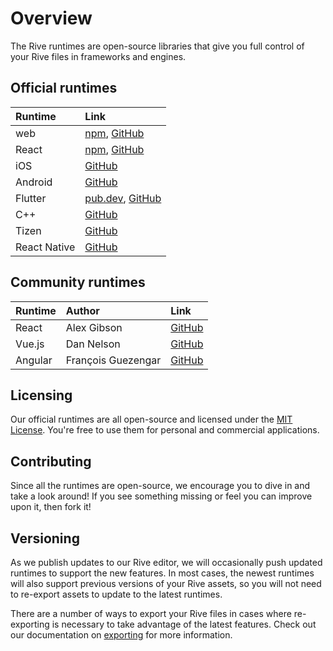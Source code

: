 # Overview

The Rive runtimes are open-source libraries that give you full control of your Rive files in frameworks and engines.

## Official runtimes

| Runtime | Link |
| :--- | :--- |
| web | ​[npm](https://www.npmjs.com/package/rive-js), [GitHub](https://github.com/rive-app/rive-wasm)​ |
| React | [npm](https://www.npmjs.com/package/rive-react), [GitHub](https://github.com/rive-app/rive-react) |
| iOS | [GitHub](https://github.com/rive-app/rive-ios) |
| Android | [GitHub](https://github.com/rive-app/rive-android) |
| Flutter | ​[pub.dev](https://pub.dev/packages/rive), [GitHub](https://github.com/rive-app/rive-flutter)​ |
| C++ | ​[GitHub](https://github.com/rive-app/rive-cpp) |
| Tizen | [GitHub](https://github.com/rive-app/rive-tizen) |
| React Native | [GitHub](https://github.com/rive-app/rive-react-native) |

## Community runtimes

| Runtime | Author | Link |
| :--- | :--- | :--- |
| React | Alex Gibson | [GitHub](https://github.com/alxgibsn/rive-examples-react) |
| Vue.js | Dan Nelson | [GitHub](https://github.com/Coded-Clouds/Rive_Vue_ExampleApp) |
| Angular | François Guezengar | [GitHub](https://github.com/dappsnation/ng-rive) |

## Licensing

Our official runtimes are all open-source and licensed under the [MIT License](https://choosealicense.com/licenses/mit/). You're free to use them for personal and commercial applications.

## Contributing

Since all the runtimes are open-source, we encourage you to dive in and take a look around! If you see something missing or feel you can improve upon it, then fork it!

## Versioning

As we publish updates to our Rive editor, we will occasionally push updated runtimes to support the new features. In most cases, the newest runtimes will also support previous versions of your Rive assets, so you will not need to re-export assets to update to the latest runtimes.

There are a number of ways to export your Rive files in cases where re-exporting is necessary to take advantage of the latest features. Check out our documentation on [exporting](../editor/exporting.md) for more information.

